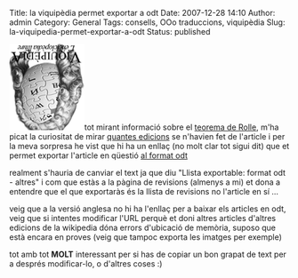 Title: la viquipèdia permet exportar a odt
Date: 2007-12-28 14:10
Author: admin
Category: General
Tags: consells, OOo traduccions, viquipèdia
Slug: la-viquipedia-permet-exportar-a-odt
Status: published

<img src="./wp-content/uploads/2007/04/wiki-ca.png" data-align="right" alt="logotip de la Viquipèdia commemorant els 300 anys d’Almansa" />tot mirant informació sobre el <a href="http://ca.wikipedia.org/wiki/Teorema_de_Rolle" target="_blank" rel="noopener">teorema de Rolle</a>, m'ha picat la curiositat de mirar <a href="http://ca.wikipedia.org/w/index.php?title=Teorema_de_Rolle&amp;action=history" target="_blank" rel="noopener">quantes edicions</a> se n'havien fet de l'article i per la meva sorpresa he vist que hi ha un enllaç (no molt clar tot sigui dit) que et permet exportar l'article en qüestió <a href="http://en.wikipedia.org/wiki/OpenDocument" target="_blank" rel="noopener">al format odt</a>

realment s'hauria de canviar el text ja que diu "Llista exportable: format odt - altres" i com que estàs a la pàgina de revisions (almenys a mi) et dona a entendre que el que exportaràs és la llista de revisions no l'article en sí ...

veig que a la versió anglesa no hi ha l'enllaç per a baixar els articles en odt, veig que si intentes modificar l'URL perquè et doni altres articles d'altres edicions de la wikipedia dóna errors d'ubicació de memòria, suposo que està encara en proves (veig que tampoc exporta les imatges per exemple)

tot amb tot **MOLT** interessant per si has de copiar un bon grapat de text per a després modificar-lo, o d'altres coses :)

